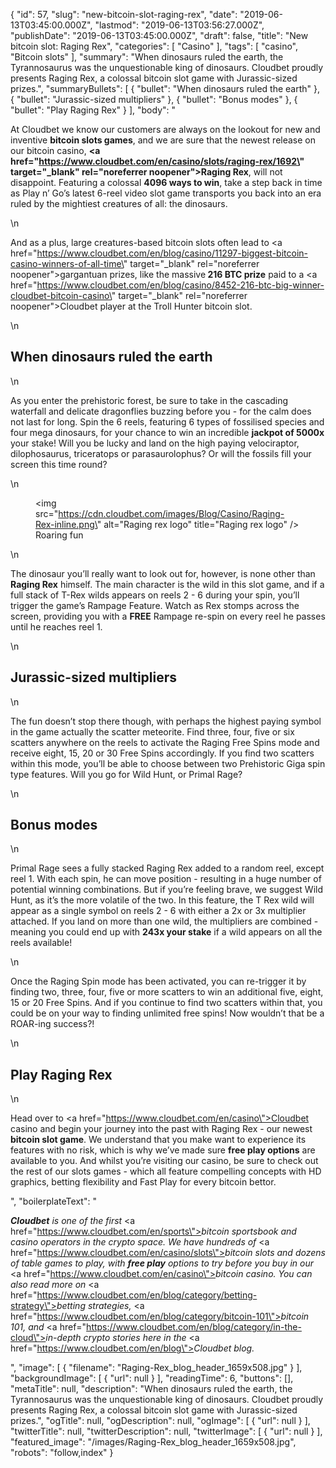{
    "id": 57,
    "slug": "new-bitcoin-slot-raging-rex",
    "date": "2019-06-13T03:45:00.000Z",
    "lastmod": "2019-06-13T03:56:27.000Z",
    "publishDate": "2019-06-13T03:45:00.000Z",
    "draft": false,
    "title": "New bitcoin slot: Raging Rex",
    "categories": [
        "Casino"
    ],
    "tags": [
        "casino",
        "Bitcoin slots"
    ],
    "summary": "When dinosaurs ruled the earth, the Tyrannosaurus was the unquestionable king of dinosaurs. Cloudbet proudly presents Raging Rex, a colossal bitcoin slot game with Jurassic-sized prizes.",
    "summaryBullets": [
        {
            "bullet": "When dinosaurs ruled the earth"
        },
        {
            "bullet": "Jurassic-sized multipliers"
        },
        {
            "bullet": "Bonus modes"
        },
        {
            "bullet": "Play Raging Rex"
        }
    ],
    "body": "<p>At Cloudbet we know our customers are always on the lookout for new and inventive <strong>bitcoin slots games</strong>, and we are sure that the newest release on our bitcoin casino, <strong><a href=\"https://www.cloudbet.com/en/casino/slots/raging-rex/1692\" target=\"_blank\" rel=\"noreferrer noopener\">Raging Rex</a></strong>, will not disappoint. Featuring a colossal <strong>4096 ways to win</strong>, take a step back in time as Play n’ Go’s latest 6-reel video slot game transports you back into an era ruled by the mightiest creatures of all: the dinosaurs.</p>\n<p>And as a plus, large creatures-based bitcoin slots often lead to <a href=\"https://www.cloudbet.com/en/blog/casino/11297-biggest-bitcoin-casino-winners-of-all-time\" target=\"_blank\" rel=\"noreferrer noopener\">gargantuan prizes</a>, like the massive<strong> 216 BTC prize</strong> paid to a <a href=\"https://www.cloudbet.com/en/blog/casino/8452-216-btc-big-winner-cloudbet-bitcoin-casino\" target=\"_blank\" rel=\"noreferrer noopener\">Cloudbet player at the Troll Hunter</a> bitcoin slot.</p>\n<h2>When dinosaurs ruled the earth</h2>\n<p>As you enter the prehistoric forest, be sure to take in the cascading waterfall and delicate dragonflies buzzing before you - for the calm does not last for long. Spin the 6 reels, featuring 6 types of fossilised species and four mega dinosaurs, for your chance to win an incredible <strong>jackpot of 5000x</strong> your stake! Will you be lucky and land on the high paying velociraptor, dilophosaurus, triceratops or parasaurolophus? Or will the fossils fill your screen this time round? </p>\n<figure><img src=\"https://cdn.cloudbet.com/images/Blog/Casino/Raging-Rex-inline.png\" alt=\"Raging rex logo\" title=\"Raging rex logo\" /><figcaption>Roaring fun</figcaption></figure>\n<p>The dinosaur you’ll really want to look out for, however, is none other than <strong>Raging Rex</strong> himself. The main character is the wild in this slot game, and if a full stack of T-Rex wilds appears on reels 2 - 6 during your spin, you’ll trigger the game’s Rampage Feature. Watch as Rex stomps across the screen, providing you with a <strong>FREE</strong> Rampage re-spin on every reel he passes until he reaches reel 1.<br /></p>\n<h2>Jurassic-sized multipliers</h2>\n<p>The fun doesn’t stop there though, with perhaps the highest paying symbol in the game actually the scatter meteorite. Find three, four, five or six scatters anywhere on the reels to activate the Raging Free Spins mode and receive eight, 15, 20 or 30 Free Spins accordingly. If you find two scatters within this mode, you’ll be able to choose between two Prehistoric Giga spin type features. Will you go for Wild Hunt, or Primal Rage? </p>\n<h2>Bonus modes</h2>\n<p>Primal Rage sees a fully stacked Raging Rex added to a random reel, except reel 1. With each spin, he can move position - resulting in a huge number of potential winning combinations. But if you’re feeling brave, we suggest Wild Hunt, as it’s the more volatile of the two. In this feature, the T Rex wild will appear as a single symbol on reels 2 - 6 with either a 2x or 3x multiplier attached. If you land on more than one wild, the multipliers are combined - meaning you could end up with <strong>243x your stake</strong> if a wild appears on all the reels available! </p>\n<p>Once the Raging Spin mode has been activated, you can re-trigger it by finding two, three, four, five or more scatters to win an additional five, eight, 15 or 20 Free Spins. And if you continue to find two scatters within that, you could be on your way to finding unlimited free spins! Now wouldn’t that be a ROAR-ing success?! </p>\n<h2>Play Raging Rex</h2>\n<p>Head over to <a href=\"https://www.cloudbet.com/en/casino\">Cloudbet casino</a> and begin your journey into the past with Raging Rex - our newest <strong>bitcoin slot game</strong>. We understand that you make want to experience its features with no risk, which is why we’ve made sure <strong>free play options</strong> are available to you. And whilst you’re visiting our casino, be sure to check out the rest of our slots games - which all feature compelling concepts with HD graphics, betting flexibility and Fast Play for every bitcoin bettor. </p>",
    "boilerplateText": "<p><strong><em>Cloudbet</em></strong><em> is one of the first </em><a href=\"https://www.cloudbet.com/en/sports\"><em>bitcoin sportsbook</em></a><em> and casino operators in the crypto space. We have hundreds of </em><a href=\"https://www.cloudbet.com/en/casino/slots\"><em>bitcoin slots</em></a><em> and dozens of table games to play, with </em><strong><em>free play</em></strong><em> options to try before you buy in our </em><a href=\"https://www.cloudbet.com/en/casino\"><em>bitcoin casino</em></a><em>. You can also read more on </em><a href=\"https://www.cloudbet.com/en/blog/category/betting-strategy\"><em>betting strategies</em></a><em>, </em><a href=\"https://www.cloudbet.com/en/blog/category/bitcoin-101\"><em>bitcoin 101</em></a><em>, and </em><a href=\"https://www.cloudbet.com/en/blog/category/in-the-cloud\"><em>in-depth crypto stories</em></a><em> here in the </em><a href=\"https://www.cloudbet.com/en/blog\"><em>Cloudbet blog</em></a><em>.</em></p>",
    "image": [
        {
            "filename": "Raging-Rex_blog_header_1659x508.jpg"
        }
    ],
    "backgroundImage": [
        {
            "url": null
        }
    ],
    "readingTime": 6,
    "buttons": [],
    "metaTitle": null,
    "description": "When dinosaurs ruled the earth, the Tyrannosaurus was the unquestionable king of dinosaurs. Cloudbet proudly presents Raging Rex, a colossal bitcoin slot game with Jurassic-sized prizes.",
    "ogTitle": null,
    "ogDescription": null,
    "ogImage": [
        {
            "url": null
        }
    ],
    "twitterTitle": null,
    "twitterDescription": null,
    "twitterImage": [
        {
            "url": null
        }
    ],
    "featured_image": "/images/Raging-Rex_blog_header_1659x508.jpg",
    "robots": "follow,index"
}
